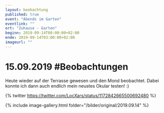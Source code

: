 ```yaml
---
layout: beobachtung
published: true
event: "Abends im Garten"
eventlink: ""
ort: "Zuhause - Garten"
beginn: 2019-09-14T00:00:00+02:00
ende: 2019-09-14T03:00:00+02:00
imageurl: ""
---
```


# 15.09.2019 #Beobachtungen

Heute  wieder auf der Terrasse gewesen und den Mond beobachtet. Dabei konnte ich dann auch endlich mein neustes Okular testen! :)

{% twitter https://twitter.com/LocXars/status/1172842665500692480 %}

{% include image-gallery.html folder="/bilder/original/2019.09.14" %}
